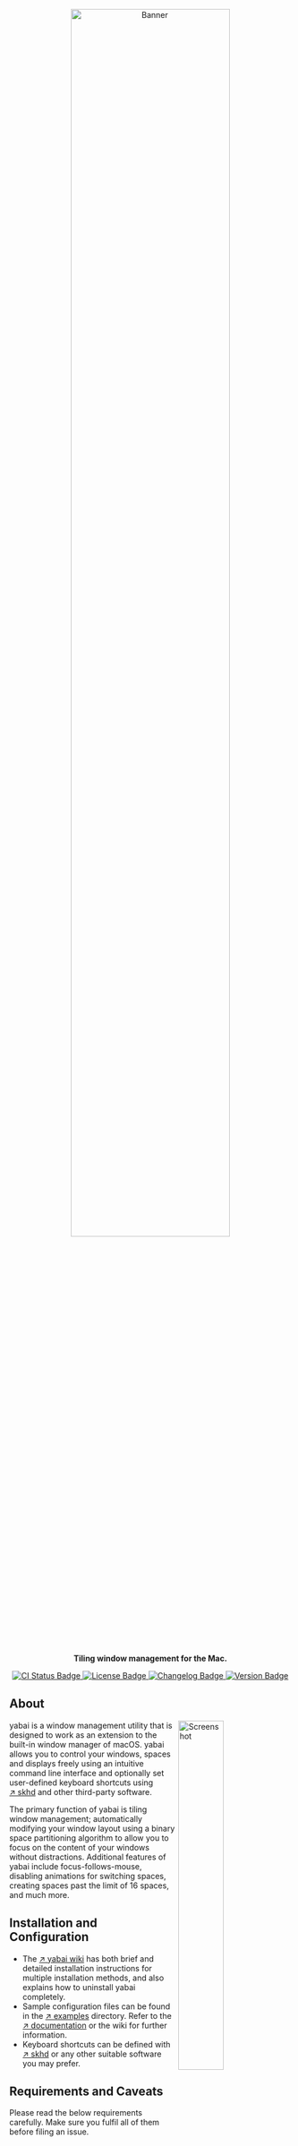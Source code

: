<!-- Please be careful editing the below HTML, as GitHub is quite finicky with anything that looks like an HTML tag in GitHub Flavored Markdown. -->
<p align="center">
  <img width="75%" src="assets/banner/banner.svg" alt="Banner">
</p>
<p align="center">
  <b>Tiling window management for the Mac.</b>
</p>
<p align="center">
  <a href="https://travis-ci.org/koekeishiya/yabai">
    <img src="https://travis-ci.org/koekeishiya/yabai.svg?branch=master" alt="CI Status Badge">
  </a>
  <a href="https://github.com/koekeishiya/yabai/blob/master/LICENSE.txt">
    <img src="https://img.shields.io/github/license/koekeishiya/yabai.svg?color=green" alt="License Badge">
  </a>
  <a href="https://github.com/koekeishiya/yabai/blob/master/CHANGELOG.md">
    <img src="https://img.shields.io/badge/view-changelog-green.svg" alt="Changelog Badge">
  </a>
  <a href="https://github.com/koekeishiya/yabai/releases">
    <img src="https://img.shields.io/github/commits-since/koekeishiya/yabai/latest.svg?color=green" alt="Version Badge">
  </a>
</p>

## About

<img align="right" width="40%" src="assets/screenshot.png" alt="Screenshot">

yabai is a window management utility that is designed to work as an extension to the built-in window manager of macOS.
yabai allows you to control your windows, spaces and displays freely using an intuitive command line interface and optionally set user-defined keyboard shortcuts using [&nearr;&nbsp;skhd][gh-skhd] and other third-party software.

The primary function of yabai is tiling window management; automatically modifying your window layout using a binary space partitioning algorithm to allow you to focus on the content of your windows without distractions.
Additional features of yabai include focus-follows-mouse, disabling animations for switching spaces, creating spaces past the limit of 16 spaces, and much more.

## Installation and Configuration

- The [&nearr;&nbsp;yabai&nbsp;wiki][yabai-wiki] has both brief and detailed installation instructions for multiple installation methods, and also explains how to uninstall yabai completely.
- Sample configuration files can be found in the [&nearr;&nbsp;examples][yabai-examples] directory. Refer to the [&nearr;&nbsp;documentation][yabai-docs] or the wiki for further information.
- Keyboard shortcuts can be defined with [&nearr;&nbsp;skhd][gh-skhd] or any other suitable software you may prefer.

## Requirements and Caveats

Please read the below requirements carefully.
Make sure you fulfil all of them before filing an issue.

|Requirement|Note|
|-:|:-|
|Operating&nbsp;System|macOS&nbsp;High&nbsp;Sierra&nbsp;10.13.6, Mojave&nbsp;10.14.4+ and Catalina 10.15.0+ is supported.|
|Accessibility&nbsp;API|yabai must be given permission to utilize the Accessibility API and will request access upon launch. The application must be restarted after access has been granted.|
|Mission&nbsp;Control|In the Mission Control preferences pane in System Preferences, the setting "Displays have separate Spaces" must be enabled.|

Please also take note of the following caveats.

|Caveat|Note|
|-:|:-|
|System&nbsp;Integrity&nbsp;Protection|System Integrity Protection needs to be (partially) disabled for yabai to inject a scripting addition into Dock.app for controlling windows with functions that require elevated privileges. This enables control of the window server, which is the sole owner of all window connections, and enables additional features of yabai. If you are running on macOS High Sierra 10.13.6, you can reenable SIP after the scripting addition has been installed.|
|Code&nbsp;Signing|When building from source (or installing from HEAD), it is recommended to codesign the binary so it retains its accessibility and automation privileges when updated or rebuilt.|
|Mission&nbsp;Control|In the Mission Control preferences pane in System Preferences, the setting "Automatically rearrange Spaces based on most recent use" should be disabled for commands that rely on the ordering of spaces to work reliably.|

## License and Attribution

yabai is licensed under the [&nearr;&nbsp;MIT&nbsp;License][yabai-license], a short and simple permissive license with conditions only requiring preservation of copyright and license notices.
Licensed works, modifications, and larger works may be distributed under different terms and without source code.

Thanks to [@fools-mate][gh-fools-mate] for creating a logo and banner for this project and making them available for free.

Thanks to [@dominiklohmann][gh-dominiklohmann] for contributing great documentation, support, and more, for free.

## Disclaimer

Use at your own discretion.
I take no responsibility if anything should happen to your machine while trying to install, test or otherwise use this software in any form.
You acknowledge that you understand the potential risk that may come from disabling [&nearr;&nbsp;System&nbsp;Integrity&nbsp;Protection][external-about-sip] on your system, and I make no recommendation as to whether you should or should not disable System Integrity Protection.

## New stuff

#### Random active border color

- Instead of using the default active border color, or the color defined in the `.yabairc` with `yabai -m config active_window_border_color`, the windows active border color will cycle randomly through the eight currently available colors on every new window focus.
- At some point I want the option of `yabai -m config active_window_border_colors_list` to cycle through a list of custom colors, but it's currently not there.

```
# Currently cycled default colors:

# Red:    0xffff0000
# Orange: 0xffff6e00
# Yellow: 0xfffedd43
# Green:  0xff37f007
# Blue:   0xff00a9ff
# Pink:   0xfff000ff
# Purple: 0xff9e00ff
# White:  0xffffffff
```

```
# .yabairc
yabai -m config window_border_randomize     on                 # on or off (default: off)

# .skhdrc
ctrl + shift - r : yabai -m window --toggle border_randomize   # toggle on or off
```

#### Show window state

- Instead of the active border color being used for all focused windows, this option shows a specific color for the extra states of a focused window (float, sticky or zoomed).

- Normal active focused windows use the default `active_border_color` (0xff775759), or the color defined with `yabai -m config active_window_border_color` in the `.yabairc`.

- If this and the 'Random active border color' options are both enabled, this option will override the random border color and just show the appropriate window state border color.

- [This issue][window-state-issue]

```
# .yabairc
yabai -m config window_border_show_state     on                  # on or off (default: off)

yabai -m config float_window_border_color    0xfffedd43          # float window state color (default: 0xff597757)
yabai -m config sticky_window_border_color   0xffff6e00          # sticky window state color (default: 0xff575977)
yabai -m config zoom_window_border_color     0xffff0000          # zoom window state color (default: 0xff737757)

# .skhdrc
ctrl + shift - s : yabai -m window --toggle  border_show_state   # toggle on or off
```

#### Floating/tiled border only

- This option styles windows borders based on the set config options `yabai -m config window_border_tiled_only` or `yabai -m config window_border_float_only`. The windows not being affected by border styling will look like OS default.

- If both `window_border_tiled_only` and `window_border_float_only` are set to `on`, both will be negated and borders will appear on all windows as normal.

- [This comment](https://github.com/koekeishiya/yabai/issues/663#issuecomment-749329315)

```
# .yabairc
yabai -m config window_border_tiled_only     on                  # on or off (default: off)
yabai -m config window_border_float_only     off                 # on or off (default: off)

# .skhdrc
ctrl + shift - t : yabai -m window --toggle  border_tiled_only   # toggle on or off
ctrl + shift - f : yabai -m window --toggle  border_float_only   # toggle on or off
```


<!-- Project internal links -->
[yabai-license]: LICENSE.txt
[yabai-examples]: https://github.com/koekeishiya/yabai/tree/master/examples
[yabai-wiki]: https://github.com/koekeishiya/yabai/wiki
[yabai-docs]: https://github.com/koekeishiya/yabai/blob/master/doc/yabai.asciidoc

<!-- Links to other GitHub projects/users -->
[gh-skhd]: https://github.com/koekeishiya/skhd
[gh-chunkwm]: https://github.com/koekeishiya/chunkwm
[gh-fools-mate]: https://github.com/fools-mate
[gh-dominiklohmann]: https://github.com/dominiklohmann

<!-- External links -->
[external-about-sip]: https://support.apple.com/en-us/HT204899
[window-state-issue]: https://github.com/koekeishiya/yabai/issues/663
[yabai-repo]: https://github.com/koekeishiya/yabai